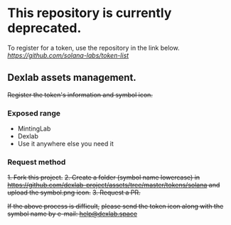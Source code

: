# This repository is currently deprecated.
To register for a token, use the repository in the link below.
*https://github.com/solana-labs/token-list*

## Dexlab assets management.
~~Register the token's information and symbol icon.~~

### Exposed range
- MintingLab
- Dexlab
- Use it anywhere else you need it

### Request method
~~1. Fork this project.~~
~~2. Create a folder (symbol name lowercase) in https://github.com/dexlab-project/assets/tree/master/tokens/solana and upload the symbol.png icon.~~
~~3. Request a PR.~~



~~If the above process is difficult,~~ 
~~please send the token icon along with the symbol name by e-mail: help@dexlab.space~~
